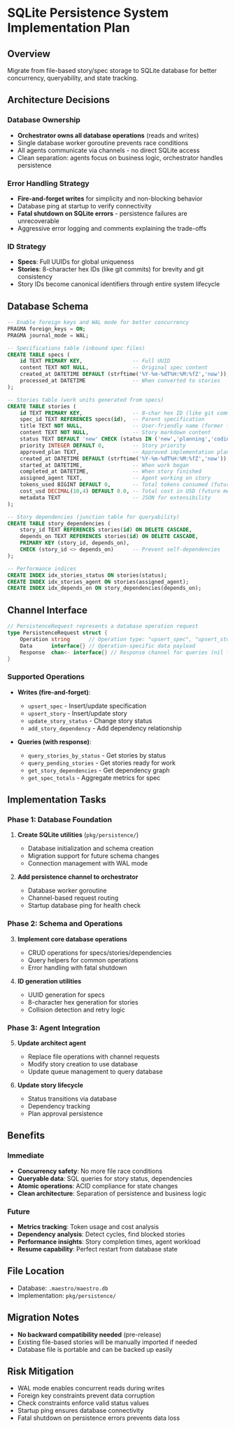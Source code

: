 # SQLite Persistence System Implementation Plan

## Overview
Migrate from file-based story/spec storage to SQLite database for better concurrency, queryability, and state tracking.

## Architecture Decisions

### Database Ownership
- **Orchestrator owns all database operations** (reads and writes)
- Single database worker goroutine prevents race conditions
- All agents communicate via channels - no direct SQLite access
- Clean separation: agents focus on business logic, orchestrator handles persistence

### Error Handling Strategy
- **Fire-and-forget writes** for simplicity and non-blocking behavior
- Database ping at startup to verify connectivity
- **Fatal shutdown on SQLite errors** - persistence failures are unrecoverable
- Aggressive error logging and comments explaining the trade-offs

### ID Strategy
- **Specs**: Full UUIDs for global uniqueness
- **Stories**: 8-character hex IDs (like git commits) for brevity and git consistency
- Story IDs become canonical identifiers through entire system lifecycle

## Database Schema

```sql
-- Enable foreign keys and WAL mode for better concurrency
PRAGMA foreign_keys = ON;
PRAGMA journal_mode = WAL;

-- Specifications table (inbound spec files)
CREATE TABLE specs (
    id TEXT PRIMARY KEY,                -- Full UUID
    content TEXT NOT NULL,              -- Original spec content
    created_at DATETIME DEFAULT (strftime('%Y-%m-%dT%H:%M:%fZ','now')),
    processed_at DATETIME               -- When converted to stories
);

-- Stories table (work units generated from specs)
CREATE TABLE stories (
    id TEXT PRIMARY KEY,                -- 8-char hex ID (like git commits)
    spec_id TEXT REFERENCES specs(id),  -- Parent specification
    title TEXT NOT NULL,                -- User-friendly name (former filename)
    content TEXT NOT NULL,              -- Story markdown content
    status TEXT DEFAULT 'new' CHECK (status IN ('new','planning','coding','done','error','duplicate')),
    priority INTEGER DEFAULT 0,         -- Story priority
    approved_plan TEXT,                 -- Approved implementation plan
    created_at DATETIME DEFAULT (strftime('%Y-%m-%dT%H:%M:%fZ','now')),
    started_at DATETIME,                -- When work began
    completed_at DATETIME,              -- When story finished
    assigned_agent TEXT,                -- Agent working on story
    tokens_used BIGINT DEFAULT 0,       -- Total tokens consumed (future metrics)
    cost_usd DECIMAL(10,4) DEFAULT 0.0, -- Total cost in USD (future metrics)
    metadata TEXT                       -- JSON for extensibility
);

-- Story dependencies (junction table for queryability)
CREATE TABLE story_dependencies (
    story_id TEXT REFERENCES stories(id) ON DELETE CASCADE,
    depends_on TEXT REFERENCES stories(id) ON DELETE CASCADE,
    PRIMARY KEY (story_id, depends_on),
    CHECK (story_id <> depends_on)      -- Prevent self-dependencies
);

-- Performance indices
CREATE INDEX idx_stories_status ON stories(status);
CREATE INDEX idx_stories_agent ON stories(assigned_agent);
CREATE INDEX idx_depends_on ON story_dependencies(depends_on);
```

## Channel Interface

```go
// PersistenceRequest represents a database operation request
type PersistenceRequest struct {
    Operation string      // Operation type: "upsert_spec", "upsert_story", "query_stories", etc.
    Data      interface{} // Operation-specific data payload
    Response  chan<- interface{} // Response channel for queries (nil for fire-and-forget writes)
}
```

### Supported Operations
- **Writes (fire-and-forget)**:
  - `upsert_spec` - Insert/update specification
  - `upsert_story` - Insert/update story
  - `update_story_status` - Change story status
  - `add_story_dependency` - Add dependency relationship

- **Queries (with response)**:
  - `query_stories_by_status` - Get stories by status
  - `query_pending_stories` - Get stories ready for work
  - `get_story_dependencies` - Get dependency graph
  - `get_spec_totals` - Aggregate metrics for spec

## Implementation Tasks

### Phase 1: Database Foundation
1. **Create SQLite utilities** (`pkg/persistence/`)
   - Database initialization and schema creation
   - Migration support for future schema changes
   - Connection management with WAL mode

2. **Add persistence channel to orchestrator**
   - Database worker goroutine
   - Channel-based request routing
   - Startup database ping for health check

### Phase 2: Schema and Operations
3. **Implement core database operations**
   - CRUD operations for specs/stories/dependencies
   - Query helpers for common operations
   - Error handling with fatal shutdown

4. **ID generation utilities**
   - UUID generation for specs
   - 8-character hex generation for stories
   - Collision detection and retry logic

### Phase 3: Agent Integration
5. **Update architect agent**
   - Replace file operations with channel requests
   - Modify story creation to use database
   - Update queue management to query database

6. **Update story lifecycle**
   - Status transitions via database
   - Dependency tracking
   - Plan approval persistence

## Benefits

### Immediate
- **Concurrency safety**: No more file race conditions
- **Queryable data**: SQL queries for story status, dependencies
- **Atomic operations**: ACID compliance for state changes
- **Clean architecture**: Separation of persistence and business logic

### Future
- **Metrics tracking**: Token usage and cost analysis
- **Dependency analysis**: Detect cycles, find blocked stories
- **Performance insights**: Story completion times, agent workload
- **Resume capability**: Perfect restart from database state

## File Location
- Database: `.maestro/maestro.db`
- Implementation: `pkg/persistence/`

## Migration Notes
- **No backward compatibility needed** (pre-release)
- Existing file-based stories will be manually imported if needed
- Database file is portable and can be backed up easily

## Risk Mitigation
- WAL mode enables concurrent reads during writes
- Foreign key constraints prevent data corruption
- Check constraints enforce valid status values
- Startup ping ensures database connectivity
- Fatal shutdown on persistence errors prevents data loss